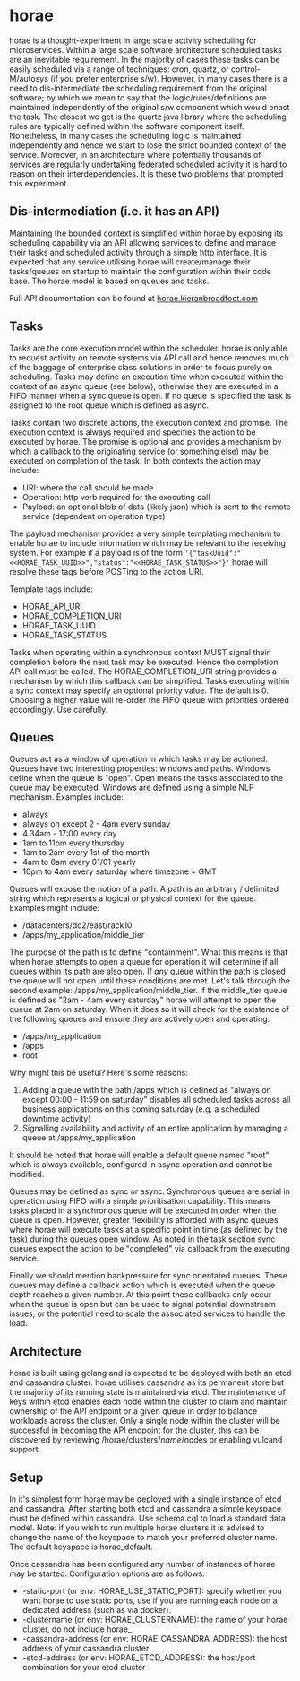 horae
=====

horae is a thought-experiment in large scale activity scheduling for microservices. Within a large scale software architecture scheduled tasks are an inevitable requirement. In the majority of cases these tasks can be easily scheduled via a range of techniques: cron, quartz, or control-M/autosys (if you prefer enterprise s/w).  However, in many cases there is a need to dis-intermediate the scheduling requirement from the original software; by which we mean to say that the logic/rules/definitions are maintained independently of the original s/w component which would enact the task. The closest we get is the quartz java library where the scheduling rules are typically defined within the software component itself.  Nonetheless, in many cases the scheduling logic is maintained independently and hence we start to lose the strict bounded context of the service.  Moreover, in an architecture where potentially thousands of services are regularly undertaking federated scheduled activity it is hard to reason on their interdependencies.  It is these two problems that prompted this experiment.

Dis-intermediation (i.e. it has an API)
---------------------------------------

Maintaining the bounded context is simplified within horae by exposing its scheduling capability via an API allowing services to define and manage their tasks and scheduled activity through a simple http interface. It is expected that any service utilising horae will create/manage their tasks/queues on startup to maintain the configuration within their code base. The horae model is based on queues and tasks.

Full API documentation can be found at [horae.kieranbroadfoot.com](http://horae.kieranbroadfoot.com)

Tasks
-----

Tasks are the core execution model within the scheduler. horae is only able to request activity on remote systems via API call and hence removes much of the baggage of enterprise class solutions in order to focus purely on scheduling.  Tasks may define an execution time when executed within the context of an async queue (see below), otherwise they are executed in a FIFO manner when a sync queue is open.  If no queue is specified the task is assigned to the root queue which is defined as async.

Tasks contain two discrete actions, the execution context and promise.  The execution context is always required and specifies the action to be executed by horae.  The promise is optional and provides a mechanism by which a callback to the originating service (or something else) may be executed on completion of the task.  In both contexts the action may include:

* URI: where the call should be made
* Operation: http verb required for the executing call
* Payload: an optional blob of data (likely json) which is sent to the remote service (dependent on operation type)

The payload mechanism provides a very simple templating mechanism to enable horae to include information which may be relevant to the receiving system.  For example if a payload is of the form `'{"taskUuid":"<<HORAE_TASK_UUID>>","status":"<<HORAE_TASK_STATUS>>"}'` horae will resolve these tags before POSTing to the action URI.

Template tags include:

* HORAE_API_URI
* HORAE_COMPLETION_URI
* HORAE_TASK_UUID
* HORAE_TASK_STATUS

Tasks when operating within a synchronous context MUST signal their completion before the next task may be executed.  Hence the completion API call must be called.  The HORAE_COMPLETION_URI string provides a mechanism by which this callback can be simplified.  Tasks executing within a sync context may specify an optional priority value.  The default is 0.  Choosing a higher value will re-order the FIFO queue with priorities ordered accordingly.  Use carefully.

Queues
------

Queues act as a window of operation in which tasks may be actioned.  Queues have two interesting properties: windows and paths.  Windows define when the queue is "open".  Open means the tasks associated to the queue may be executed.  Windows are defined using a simple NLP mechanism.  Examples include:

* always
* always on except 2 - 4am every sunday
* 4.34am - 17:00 every day
* 1am to 11pm every thursday
* 1am to 2am every 1st of the month
* 4am to 6am every 01/01 yearly
* 10pm to 4am every saturday where timezone = GMT

Queues will expose the notion of a path.  A path is an arbitrary / delimited string which represents a logical or physical context for the queue.  Examples might include:

* /datacenters/dc2/east/rack10
* /apps/my_application/middle_tier

The purpose of the path is to define "containment".  What this means is that when horae attempts to open a queue for operation it will determine if all queues within its path are also open.  If *any* queue within the path is closed the queue will not open until these conditions are met.  Let's talk through the second example: /apps/my_application/middle_tier.  If the middle_tier queue is defined as "2am - 4am every saturday" horae will attempt to open the queue at 2am on saturday.  When it does so it will check for the existence of the following queues and ensure they are actively open and operating:

* /apps/my_application
* /apps
* root

Why might this be useful?  Here's some reasons:

1. Adding a queue with the path /apps which is defined as "always on except 00:00 - 11:59 on saturday" disables all scheduled tasks across all business applications on this coming saturday (e.g. a scheduled downtime activity)
2. Signalling availability and activity of an entire application by managing a queue at /apps/my_application

It should be noted that horae will enable a default queue named "root" which is always available, configured in async operation and cannot be modified.

Queues may be defined as sync or async.  Synchronous queues are serial in operation using FIFO with a simple prioritisation capability.  This means tasks placed in a synchronous queue will be executed in order when the queue is open.  However, greater flexibility is afforded with async queues where horae will execute tasks at a specific point in time (as defined by the task) during the queues open window.  As noted in the task section sync queues expect the action to be "completed" via callback from the executing service.

Finally we should mention backpressure for sync orientated queues.  These queues may define a callback action which is executed when the queue depth reaches a given number.  At this point these callbacks only occur when the queue is open but can be used to signal potential downstream issues, or the potential need to scale the associated services to handle the load.

Architecture
------------

horae is built using golang and is expected to be deployed with both an etcd and cassandra cluster.  horae utilises cassandra as its permanent store but the majority of its running state is maintained via etcd.  The maintenance of keys within etcd enables each node within the cluster to claim and maintain ownership of the API endpoint or a given queue in order to balance workloads across the cluster.  Only a single node within the cluster will be successful in becoming the API endpoint for the cluster, this can be discovered by reviewing /horae/clusters/_name_/nodes or enabling vulcand support.

Setup
-----

In it's simplest form horae may be deployed with a single instance of etcd and cassandra.  After starting both etcd and cassandra a simple keyspace must be defined within cassandra.  Use schema.cql to load a standard data model.  Note: if you wish to run multiple horae clusters it is advised to change the name of the keyspace to match your preferred cluster name.  The default keyspace is horae_default.

Once cassandra has been configured any number of instances of horae may be started.  Configuration options are as follows:

* -static-port (or env: HORAE_USE_STATIC_PORT): specify whether you want horae to use static ports, use if you are running each node on a dedicated address (such as via docker).
* -clustername (or env: HORAE_CLUSTERNAME): the name of your horae cluster, do not include horae_
* -cassandra-address (or env: HORAE_CASSANDRA_ADDRESS): the host address of your cassandra cluster
* -etcd-address (or env: HORAE_ETCD_ADDRESS): the host/port combination for your etcd cluster
